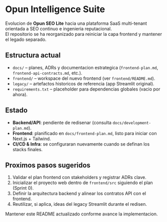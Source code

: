 # Opun Intelligence Suite

Evolucion de **Opun SEO Lite** hacia una plataforma SaaS multi-tenant orientada a SEO continuo e ingenieria reputacional.  
El repositorio se ha reorganizado para reiniciar la capa frontend y mantener el legado separado.

## Estructura actual
- `docs/` – planes, ADRs y documentacion estrategica (`frontend-plan.md`, `frontend-api-contracts.md`, etc.).
- `frontend/` – workspace del nuevo frontend (ver `frontend/README.md`).
- `legacy/` – artefactos historicos de referencia (app Streamlit original).
- `requirements.txt` – placeholder para dependencias globales (vacio por ahora).

## Estado
- **Backend/API**: pendiente de redisenar (consulta `docs/development-plan.md`).
- **Frontend**: planificado en `docs/frontend-plan.md`, listo para iniciar con Next.js + Tailwind.
- **CI/CD & Infra**: se configuraran nuevamente cuando se definan los stacks finales.

## Proximos pasos sugeridos
1. Validar el plan frontend con stakeholders y registrar ADRs clave.
2. Inicializar el proyecto web dentro de `frontend/src` siguiendo el plan (Sprint 0).
3. Definir la arquitectura backend y alinear los contratos API con el frontend.
4. Reutilizar, si aplica, ideas del legacy Streamlit durante el redisen.

Mantener este README actualizado conforme avance la implementacion.
